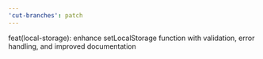 ```yaml
---
'cut-branches': patch
---
```


feat(local-storage): enhance setLocalStorage function with validation, error handling, and improved documentation
